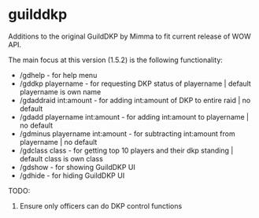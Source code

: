 # guilddkp
Additions to the original GuildDKP  by Mimma to fit current release of WOW API.

The main focus at this version (1.5.2) is the following functionality:  
  
* /gdhelp                               - for help menu
* /gddkp playername                     - for requesting DKP status of playername | default playername is own name
* /gdaddraid int:amount                 - for adding int:amount of DKP to entire raid | no default
* /gdadd playername int:amount          - for adding int:amount to playername | no default
* /gdminus playername int:amount        - for subtracting int:amount from playername | no default
* /gdclass class                        - for getting top 10 players and their dkp standing | default class is own class
* /gdshow                               - for showing GuildDKP UI
* /gdhide                               - for hiding GuildDKP UI

TODO:
1. Ensure only officers can do DKP control functions
